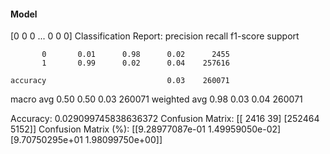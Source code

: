 #### Model
[0 0 0 ... 0 0 0]
Classification Report:
              precision    recall  f1-score   support

           0       0.01      0.98      0.02      2455
           1       0.99      0.02      0.04    257616

    accuracy                           0.03    260071
   macro avg       0.50      0.50      0.03    260071
weighted avg       0.98      0.03      0.04    260071

Accuracy: 0.029099745838636372
Confusion Matrix:
[[  2416     39]
 [252464   5152]]
Confusion Matrix (%):
[[9.28977087e-01 1.49959050e-02]
 [9.70750295e+01 1.98099750e+00]]
